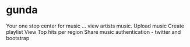 # gunda
Your one stop center for music ...
view artists music.
Upload music
Create playlist
View Top hits per region
Share music
authentication - twitter and bootstrap

